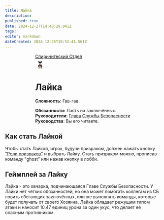```yaml
---
title: Лайка
description: 
published: true
date: 2024-12-27T14:48:29.041Z
tags: 
editor: markdown
dateCreated: 2024-12-25T19:52:41.561Z
---
```


<div style="display: flex; justify-content: center;">
  <div class="roles-passport sp">
    <div class="title sp">
      <a href="/roles/command">Спиричитеский Отдел</a>
    </div>
    <div><div><div><img src="/roles/secdog.gif" /></div></div><div><div>
      <h1>Лайка</h1>
        <p><strong>Сложность:</strong> Гав-гав.</p>
        <strong>Обязанности:</strong> Лаять на заключённых. 
      <br>
        <b>Руководители</b>: <a href="/roles/headofsecurity">Глава Службы Безопасности</a>
      <br>
        <b>Руководства</b>: Вы его читаете.
</div></div></div></div></div>

<h2>Как стать Лайкой</h2>

Чтобы стать Лайкой, игрок, будучи призраком, должен нажать кнопку <a href="/roles/spiritualisticdepartment">"Роли призраков"</a> и выбрать Лайку. Стать призраком можно, прописав команду "ghost" или нажав кнопку в лобби.

<h2>Геймплей за Лайку</h2>

Лайка - это овчарка, подчинающаяся Главе Службы Безопасности. У Лайки нет чётких обязанностей, но она может помогать коллегам из СБ ловить сбегающих заключённых, или же выполнять команды, которые будет получать от своего Хозяина. Лайка обладает режущим типом атаки и наносит 10.47 единиц урона за один укус, что делает её опасным противником.

<div class="table"></div>

